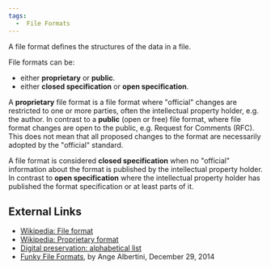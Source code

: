```yaml
---
tags:
  -  File Formats
---
```

A file format defines the structures of the data in a file.

File formats can be:

- either **proprietary** or **public**.
- either **closed specification** or **open specification**.

A **proprietary** file format is a file format where "official" changes
are restricted to one or more parties, often the intellectual property
holder, e.g. the author. In contrast to a **public** (open or free) file
format, where file format changes are open to the public, e.g. Request
for Comments (RFC). This does not mean that all proposed changes to the
format are necessarily adopted by the "official" standard.

A file format is considered **closed specification** when no "official"
information about the format is published by the intellectual property
holder. In contrast to **open specification** where the intellectual
property holder has published the format specification or at least parts
of it.

## External Links

- [Wikipedia: File format](https://en.wikipedia.org/wiki/File_format)
- [Wikipedia: Proprietary
  format](https://en.wikipedia.org/wiki/Proprietary_format)
- [Digital preservation: alphabetical
  list](https://www.loc.gov/preservation/digital/formats/fdd/browse_list.shtml)
- [Funky File
  Formats](https://speakerdeck.com/ange/funky-file-formats-31c3), by
  Ange Albertini, December 29, 2014

